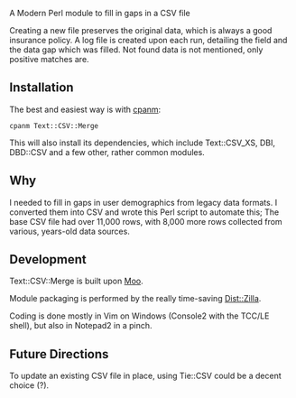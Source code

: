 A Modern Perl module to fill in gaps in a CSV file

Creating a new file preserves the original data, which is always a good
insurance policy. A log file is created upon each run, detailing the field and the data gap which was filled. Not found data is not mentioned, only positive matches are.

Installation
------------
The best and easiest way is with [cpanm](https://metacpan.org/release/App-cpanminus):

```
cpanm Text::CSV::Merge
```

This will also install its dependencies, which include Text::CSV_XS, DBI, DBD::CSV and a few other, rather common modules.

Why
---
I needed to fill in gaps in user demographics from legacy data formats. I converted them into CSV and wrote this Perl script to automate this; The base CSV file had over 11,000 rows, with 8,000 more rows collected from various, years-old data sources.

Development
-----------
Text::CSV::Merge is built upon [Moo](https://metacpan.org/module/Moo).

Module packaging is performed by the really time-saving [Dist::Zilla](https://metacpan.org/module/Dist::Zilla).

Coding is done mostly in Vim on Windows (Console2 with the TCC/LE shell), but also in Notepad2 in a pinch.

Future Directions
-----------------
To update an existing CSV file in place, using Tie::CSV could be a decent choice (?).
